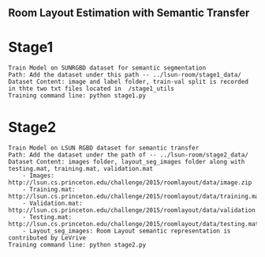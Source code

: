 ## Room Layout Estimation with Semantic Transfer 

# Stage1
    Train Model on SUNRGBD dataset for semantic segmentation
    Path: Add the dataset under this path -- ../lsun-room/stage1_data/
    Dataset Content: image and label folder, train-val split is recorded in thte two txt files located in  /stage1_utils
    Training command line: python stage1.py

# Stage2
    Train Model on LSUN RGBD dataset for semantic transfer
    Path: Add the dataset under the path of -- ../lsun-room/stage2_data/
    Dataset Content: images folder, layout_seg_images folder along with testing.mat, training.mat, validation.mat
        - Images: http://lsun.cs.princeton.edu/challenge/2015/roomlayout/data/image.zip
        - Training.mat: http://lsun.cs.princeton.edu/challenge/2015/roomlayout/data/training.mat
        - Validation.mat: http://lsun.cs.princeton.edu/challenge/2015/roomlayout/data/validation.mat
        - Testing.mat: http://lsun.cs.princeton.edu/challenge/2015/roomlayout/data/testing.mat
        - Layout_seg_images: Room Layout semantic representation is contributed by LeVrive
    Training command line: python stage2.py
